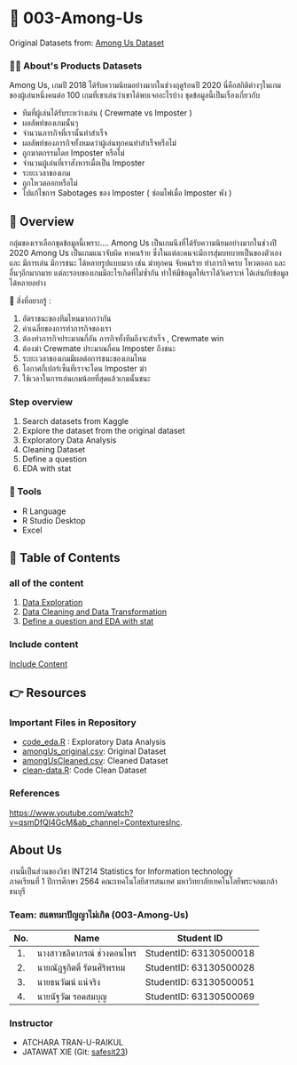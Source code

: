 # 📢 003-Among-Us
Original Datasets from: [Among Us Dataset](https://www.kaggle.com/ruchi798/among-us-dataset)


### :technologist: About's Products Datasets

Among Us, เกมปี 2018 ได้รับความนิยมอย่างมากในช่วงฤดูร้อนปี 2020 นี่คือสถิติต่างๆในเกมของผู้เล่นหนึ่งคนต่อ 100 เกมที่เขาเล่นว่าเขาได้พบเจออะไรบ้าง 
ชุดข้อมูลนี้เป็นเรื่องเกี่ยวกับ
- ทีมที่ผู้เล่นได้รับระหว่างเล่น ( Crewmate vs Imposter )
- ผลลัพท์ของเกมนั้นๆ
- จำนวนภารกิจที่เรานั้นทำสำเร็จ
- ผลลัพท์ของภารกิจทั้งหมดว่าผู้เล่นทุกคนทำสำเร็จหรือไม่
- ถูกฆาตกรรมโดย Imposter หรือไม่ 
- จำนวนผู้เล่นที่เราสังหารเมื่อเป็น Imposter
- ระยะเวลาของเกม
- ถูกโหวตออกหรือไม่
- ไปแก้ไขการ Sabotages ของ Imposter ( ซ่อมไฟเมื่อ Imposter พัง )
## 📝 Overview
กลุ่มของเราเลือกชุดข้อมูลนี้เพราะ....
Among Us เป็นเกมนึงที่ได้รับความนิยมอย่างมากในช่วงปี 2020 Among Us เป็นเกมแนวจับผิด หาคนร้าย ซึ่งในแต่ละคนจะมีการสุ่มบทบาทเป็นของตัวเอง และ มีการเล่น มีการชนะ ได้หลายรูปแบบมาก เช่น ฆ่าทุกคน จับคนร้าย ทำภารกิจครบ โหวตออก และอื่นๆอีกมากมาย แต่ละรอบของเกมมีอะไรเกิดที่ไม่ซ้ำกัน ทำให้มีข้อมูลให้เราได้วิเคราะห์ ได้เล่นกับข้อมูลได้หลายอย่าง 

🎯 สิ่งที่อยากรู้ : 
1. อัตราชนะของทีมไหนมากกว่ากัน
2. ค่าเฉลี่ยของการทำภารกิจของเรา
3. ต้องทำภารกิจประมาณกี่อัน ภารกิจทั้งทีมถึงจะสำเร็จ , Crewmate win
4. ต้องฆ่า Crewmate ประมาณกี่คน Imposter ถึงชนะ
5. ระยะเวลาของเกมมีผลต่อการชนะของเกมไหม
6. โอกาศกี่เปอร์เซ็นที่เราจะโดน Imposter ฆ่า
7. ใช้เวลาในการเล่นเกมน้อยที่สุดแล้วเกมนั้นชนะ

### Step overview

1. Search datasets from Kaggle
2. Explore the dataset from the original dataset
3. Exploratory Data Analysis
4. Cleaning Dataset
5. Define a question
6. EDA with stat


### 🔧 Tools

- R Language
- R Studio Desktop
- Excel
## 📌 Table of Contents
### all of the content
1. [Data Exploration](./DataExploration.md)
2. [Data Cleaning and Data Transformation](./DataCleaning.md)
3. [Define a question and EDA with stat](./DefineQuestion.md)
### Include content
[Include Content](./AllStep.md)

## 👉 Resources


### Important Files in Repository

- [code_eda.R](./code_eda.R) : Exploratory Data Analysis
- [amongUs_original.csv](./amongUs_original.csv): Original Dataset
- [amongUsCleaned.csv](./amongUs_original.csv): Cleaned Dataset
- [clean-data.R](./clean-data.R): Code Clean Dataset

### References
https://www.youtube.com/watch?v=qsmDfQI4GcM&ab_channel=ContexturesInc.

## About Us
งานนี้เป็นส่วนของวิชา INT214 Statistics for Information technology <br/> ภาคเรียนที่ 1 ปีการศึกษา 2564 คณะเทคโนโลยีสารสนเทศ มหาวิทยาลัยเทคโนโลยีพระจอมเกล้าธนบุรี
### Team: สแตทมาปัญญาไม่เกิด (003-Among-Us)

| No. | Name              | Student ID   |
|:---:|-------------------|--------------|
|1.   |นางสาวชลิดาภรณ์ ช่วงดอนไพร| StudentID: 63130500018|
|2.   |นายณัฎฐกิตติ์ รัตนศิริพรหม |StudentID: 63130500028|
|3.   |นายธนวัฒน์ แน่จริง| StudentID: 63130500051|
|4.   |นายนัฐวัฒ รอดสมบุญ |StudentID: 63130500069|


### Instructor
- ATCHARA TRAN-U-RAIKUL
- JATAWAT XIE (Git: [safesit23](https://github.com/safesit23))




